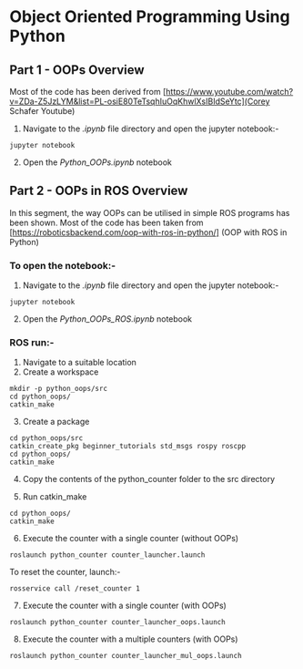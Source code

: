 # Object Oriented Programming Using Python


## Part 1 - OOPs Overview
Most of the code has been derived from [https://www.youtube.com/watch?v=ZDa-Z5JzLYM&list=PL-osiE80TeTsqhIuOqKhwlXsIBIdSeYtc](Corey Schafer Youtube)

1. Navigate to the *.ipynb* file directory and open the jupyter notebook:- 
```
jupyter notebook
```
2. Open the *Python_OOPs.ipynb* notebook 


## Part 2 - OOPs in ROS Overview
In this segment, the way OOPs can be utilised in simple ROS programs has been shown. Most of the code has been taken from [https://roboticsbackend.com/oop-with-ros-in-python/] (OOP with ROS in Python)

### To open the notebook:-

1. Navigate to the *.ipynb* file directory and open the jupyter notebook:- 
```
jupyter notebook
```
2. Open the *Python_OOPs_ROS.ipynb* notebook

### ROS run:-

1. Navigate to a suitable location
2. Create a workspace
```
mkdir -p python_oops/src
cd python_oops/
catkin_make
```
3. Create a package
```
cd python_oops/src
catkin_create_pkg beginner_tutorials std_msgs rospy roscpp
cd python_oops/
catkin_make
```
4. Copy the contents of the python_counter folder to the src directory

5. Run catkin_make
```
cd python_oops/
catkin_make
```
6. Execute the counter with a single counter (without OOPs)
```
roslaunch python_counter counter_launcher.launch
```
To reset the counter, launch:-
```
rosservice call /reset_counter 1
```
7. Execute the counter with a single counter (with OOPs)
```
roslaunch python_counter counter_launcher_oops.launch
```
8. Execute the counter with a multiple counters (with OOPs)
```
roslaunch python_counter counter_launcher_mul_oops.launch
```